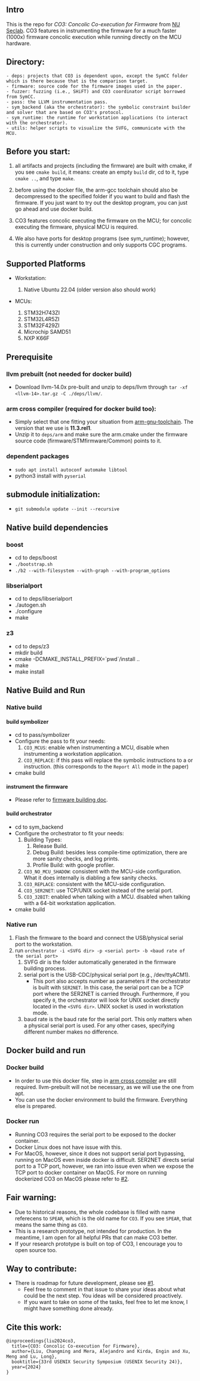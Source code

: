 ## Intro

This is the repo for *CO3: Concolic Co-execution for Firmware* from [NU Seclab](https://seclab.nu/). CO3 features in instrumenting the firmware for a much faster (1000x) firmware concolic execution while running directly on the MCU hardware. 

## Directory:
```
- deps: projects that CO3 is dependent upon, except the SymCC folder which is there because that is the comparison target.  
- firmware: source code for the firmware images used in the paper.
- fuzzer: fuzzing (i.e., SHiFT) and CO3 coordinator script borrowed from SymCC. 
- pass: the LLVM instrumentation pass. 
- sym_backend (aka the orchestrator): the symbolic constraint builder and solver that are based on CO3's protocol.
- sym_runtime: the runtime for workstation applications (to interact with the orchestrator). 
- utils: helper scripts to visualize the SVFG, communicate with the MCU. 
```
## Before you start:
1. all artifacts and projects (including the firmware) are built with cmake, if you see `cmake build`, it means: create an empty `build` dir, cd to it, type `cmake ..`, and type `make`.

2. before using the docker file, the arm-gcc toolchain should also be decompressed to the specified folder if you want to build and flash the firmware. If you just want to try out the desktop program, you can just go ahead and use docker build. 

3. CO3 features concolic executing the firmware on the MCU; for concolic executing the firmware, physical MCU is required. 

4. We also have ports for desktop programs (see sym_runtime); however, this is currently under construction and only supports CGC programs. 


## Supported Platforms

- Workstation:
    1. Native Ubuntu 22.04 (older version also should work)

- MCUs:
    1. STM32H743ZI
    2. STM32L4R5ZI
    3. STM32F429ZI
    4. Microchip SAMD51
    5. NXP K66F


## Prerequisite 

### llvm prebuilt (not needed for docker build)

- Download llvm-14.0x pre-built and unzip to deps/llvm through `tar -xf <llvm-14>.tar.gz -C ./deps/llvm/`. 



### arm cross compiler (required for docker build too):

- Simply select that one fitting your situation from [arm-gnu-toolchain](https://developer.arm.com/downloads/-/arm-gnu-toolchain-downloads). The version that we use is **11.3.rel1**. 
- Unzip it to `deps/arm` and make sure the arm.cmake under the firmware source code (firmware/STMfirmware/Common) points to it. 

### dependent packages

- `sudo apt install autoconf automake libtool`
- python3 install with `pyserial`

## submodule initialization:

- `git submodule update --init --recursive`


## Native build dependencies

### boost
- cd to deps/boost
- `./bootstrap.sh`
- `./b2 --with-filesystem --with-graph --with-program_options`

### libserialport
- cd to deps/libserialport
- ./autogen.sh
- ./configure
- make

### z3
- cd to deps/z3
- mkdir build
- cmake -DCMAKE_INSTALL_PREFIX=\`pwd\`/install ..
- make
- make install 

## Native Build and Run

### Native build

#### build symbolizer
- cd to pass/symbolizer
- Configure the pass to fit your needs:
    1. `CO3_MCUS`: enable when instrumenting a MCU, disable when instrumenting a workstation application.
    2. `CO3_REPLACE`: if this pass will replace the symbolic instructions to a or instruction. (this corresponds to the `Report All` mode in the paper)
- cmake build 

#### instrument the firmware
- Please refer to [firmware building doc](docs/firmware_building.md). 

#### build orchestrator
- cd to sym_backend
- Configure the orchestrator to fit your needs:
    1. Building Types:
        1. Release Build. 
        2. Debug Build: besides less compile-time optimization, there are more sanity checks, and log prints. 
        3. Profile Build: with google profiler. 
    2. `CO3_NO_MCU_SHADOW`: consistent with the MCU-side configuration. What it does internally is diabling a few sanity checks.
    3. `CO3_REPLACE`: consistent with the MCU-side configuration. 
    4. `CO3_SER2NET`: use TCP/UNIX socket instead of the serial port. 
    5. `CO3_32BIT`: enabled when talking with a MCU. disabled when talking with a 64-bit workstation application.
- cmake build 

### Native run

1. Flash the firmware to the board and connect the USB/physical serial port to the workstation. 
2. run `orchestrator -i <SVFG dir> -p <serial port> -b <baud rate of the serial port>`
    1. SVFG dir is the folder automatically generated in the firmware building process. 
    2. serial port is the USB-CDC/physical serial port (e.g., /dev/ttyACM1). 
        - This port also accepts number as parameters if the orchestrator is built with `SER2NET`. In this case, the serial port can be a TCP port where the SER2NET is carried through. Furthermore, if you specify `0`, the orchestrator will look for UNIX socket directly located in the `<SVFG dir>`. UNIX socket is used in workstation mode.  
    3. baud rate is the baud rate for the serial port. This only matters when a physical serial port is used. For any other cases, specifying different number makes no difference. 

## Docker build and run

### Docker build
- In order to use this docker file, step in [arm cross compiler](#arm-cross-compiler) are still required. llvm-prebuilt will not be necessary, as we will use the one from apt. 
- You can use the docker environment to build the firmware. Everything else is prepared. 

### Docker run
- Running CO3 requires the serial port to be exposed to the docker container. 
- Docker Linux does not have issue with this. 
- For MacOS, however, since it does not support serial port bypassing, running on MacOS even inside docker is difficult. SER2NET directs serial port to a TCP port, however, we ran into issue even when we expose the TCP port to docker container on MacOS. For more on running dockerized CO3 on MacOS please refer to [#2](/../../issues/2). 

## Fair warning:
- Due to historical reasons, the whole codebase is filled with name referecens to `SPEAR`, which is the old name for `CO3`. If you see `SPEAR`, that means the same thing as `CO3`. 
- This is a research prototype, not intended for production. In the meantime, I am open for all helpful PRs that can make CO3 better. 
- If your research prototype is built on top of CO3, I encourage you to open source too.

## Way to contribute:
- There is roadmap for future development, please see [#1](/../../issues/1).
    - Feel free to comment in that issue to share your ideas about what could be the next step. You ideas will be considered proactively. 
    - If you want to take on some of the tasks, feel free to let me know, I might have something done already. 

## Cite this work:
```
@inproceedings{liu2024co3,
  title={CO3: Concolic Co-execution for Firmware},
  author={Liu, Changming and Mera, Alejandro and Kirda, Engin and Xu, Meng and Lu, Long},
  booktitle={33rd USENIX Security Symposium (USENIX Security 24)},
  year={2024}
}
```